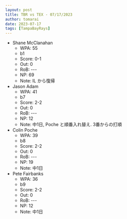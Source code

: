 ```yaml
---
layout: post
title: TBR vs TEX - 07/17/2023
author: tomarai
date: 2023-07-17
tags: [TampaBayRays]
---
```


* Shane McClanahan
	- WPA: 55
	- b1
	- Score: 0-1
	- Out: 0
	- RoB: ---
	- NP: 69
	- Note: IL から復帰
* Jason Adam
	- WPA: 41
	- b7
	- Score: 2-2
	- Out: 0
	- RoB: ---
	- NP: 12
	- Note: 中1日, Poche と順番入れ替え. 3番からの打順
* Colin Poche
	- WPA: 39
	- b8
	- Score: 2-2
	- Out: 0
	- RoB: ---
	- NP: 19
	- Note: 中1日
* Pete Fairbanks
	- WPA: 36
	- b9
	- Score: 2-2
	- Out: 0
	- RoB: ---
	- NP: 12
	- Note: 中1日

